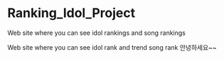 # Ranking_Idol_Project
 Web site where you can see idol rankings and song rankings

Web site where you can see idol rank and trend song rank
안녕하세요~~ 
